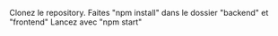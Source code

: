 Clonez le repository.
Faites "npm install" dans le dossier "backend" et "frontend"
Lancez avec "npm start"